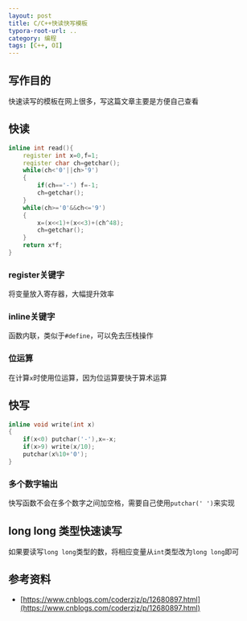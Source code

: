 ```yaml
---
layout: post
title: C/C++快读快写模板 
typora-root-url: ..
category: 编程
tags: [C++, OI]
---
```


## 写作目的

快速读写的模板在网上很多，写这篇文章主要是方便自己查看

## 快读

```cpp
inline int read(){
    register int x=0,f=1;
    register char ch=getchar();
    while(ch<'0'||ch>'9')
    {
        if(ch=='-') f=-1;
        ch=getchar();
    }
    while(ch>='0'&&ch<='9')
    {
        x=(x<<1)+(x<<3)+(ch^48);
        ch=getchar();
    }
    return x*f;
}
```

### register关键字

将变量放入寄存器，大幅提升效率

### inline关键字

函数内联，类似于`#define`，可以免去压栈操作

### 位运算

在计算`x`时使用位运算，因为位运算要快于算术运算

## 快写

```cpp
inline void write(int x)
{
    if(x<0) putchar('-'),x=-x;
    if(x>9) write(x/10);
    putchar(x%10+'0');
}
```

### 多个数字输出

快写函数不会在多个数字之间加空格，需要自己使用`putchar(' ')`来实现

## long long 类型快速读写

如果要读写`long long`类型的数，将相应变量从`int`类型改为`long long`即可

## 参考资料

- [https://www.cnblogs.com/coderzjz/p/12680897.html](https://www.cnblogs.com/coderzjz/p/12680897.html)